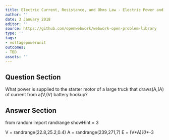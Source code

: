 ```yaml
---
title: Electric Current, Resistance, and Ohms Law - Electric Power and Energy
author: ''
date: 3 January 2018
editor: ''
source: https://github.com/openwebwork/webwork-open-problem-library
type: ''
tags:
- voltagepowerunit
outcomes:
- TBD
assets: ''
---
```


## Question Section 

What power is supplied to the starter motor of a large truck that draws(A,(A) of current from a(V,(V) battery hookup?



## Answer Section

from random import randrange
showHint = 3


V = randrange(22.8,25.2,0.4)
A = randrange(239,271,7)
E = (V*A)*10**-3